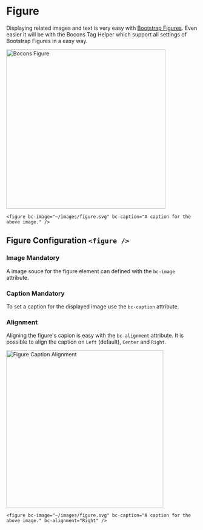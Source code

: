 # Figure

Displaying related images and text is very easy with [Bootstrap Figures](https://getbootstrap.com/docs/4.0/content/figures/). Even easier it will be with the Bocons Tag Helper which support all settings of Bootstrap Figures in a easy way.

<img class="img-shadow img-responsive center-block" src="https://raw.githubusercontent.com/brecons/bootstrap-tag-helper/master/docs/images/figures_01.PNG" width="420" alt="Bocons Figure">

```markup
<figure bc-image="~/images/figure.svg" bc-caption="A caption for the above image." />
```

## Figure Configuration `<figure />`

### Image <span class="badge info">Mandatory</span>

A image souce for the figure element can defined with the `bc-image` attribute.

### Caption <span class="badge info">Mandatory</span>

To set a caption for the displayed image use the `bc-caption` attribute.

### Alignment

Aligning the figure's capion is easy with the `bc-alignment` attribute. It is possible to align the caption on `Left` (default), `Center` and `Right`.

<img class="img-shadow img-responsive center-block" src="https://raw.githubusercontent.com/brecons/bootstrap-tag-helper/master/docs/images/figures_02.PNG" width="414" alt="Figure Caption Alignment">

```markup
<figure bc-image="~/images/figure.svg" bc-caption="A caption for the above image." bc-alignment="Right" />
```